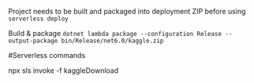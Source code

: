 Project needs to be built and packaged into deployment ZIP before using `serverless deploy`

Build & package
`dotnet lambda package --configuration Release --output-package bin/Release/net6.0/kaggle.zip`



#Serverless commands

npx sls invoke -f kaggleDownload
